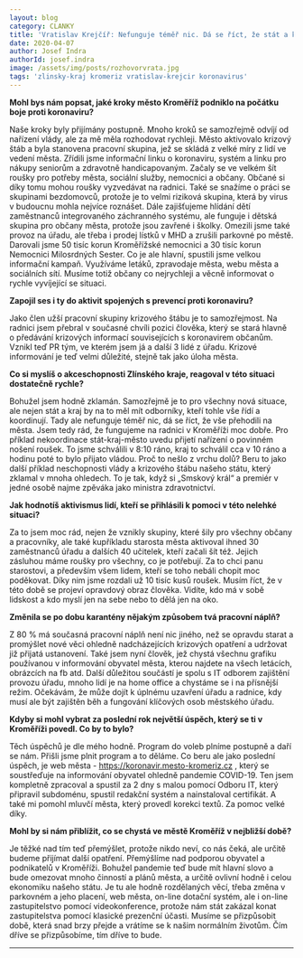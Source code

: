 ```yaml
---
layout: blog
category: CLANKY
title: 'Vratislav Krejčíř: Nefunguje téměř nic. Dá se říct, že stát a kraj vše přehodil na města'
date: 2020-04-07
author: Josef Indra
authorId: josef.indra
image: /assets/img/posts/rozhovorvrata.jpg
tags: 'zlinsky-kraj kromeriz vratislav-krejcir koronavirus'
---
```


**Mohl bys nám popsat, jaké kroky město Kroměříž podniklo na počátku boje proti koronaviru?**

Naše kroky byly přijímány postupně. Mnoho kroků se samozřejmě odvíjí od nařízení vlády, ale za mě měla rozhodovat rychleji.
Město aktivovalo krizový štáb a byla stanovena pracovní skupina, jež se skládá z velké míry z lidí ve vedení města. Zřídili jsme informační linku o koronaviru, systém a linku pro nákupy seniorům a zdravotně handicapovaným. Začaly se ve velkém šít roušky pro potřeby města, sociální služby, nemocnici a občany. Občané si díky tomu mohou roušky vyzvedávat na radnici. Také se snažíme o práci se skupinami bezdomovců, protože je to velmi riziková skupina, která by virus v budoucnu mohla nejvíce roznášet.
Dále zajišťujeme hlídání dětí zaměstnanců integrovaného záchranného systému, ale funguje i dětská skupina pro občany města, protože jsou zavřené i školky.
Omezili jsme také provoz na úřadu, ale třeba i prodej lístků v MHD a zrušili parkovné po městě. Darovali jsme 50 tisíc korun Kroměřížské nemocnici a 30 tisíc korun Nemocnici Milosrdných Sester.
Co je ale hlavní, spustili jsme velkou informační kampaň. Využíváme letáků, zpravodaje města, webu města a sociálních sítí. Musíme totiž občany co nejrychleji a věcně informovat o rychle vyvíjející se situaci.

**Zapojil ses i ty do aktivit spojených s prevencí proti koronaviru?** 

Jako člen užší pracovní skupiny krizového štábu je to samozřejmost. Na radnici jsem přebral v současné chvíli pozici člověka, který se stará hlavně o předávání krizových informací souvisejících s koronavirem občanům. Vznikl teď PR tým, ve kterém jsem já a další 3 lidé z úřadu. Krizové informování je teď velmi důležité, stejně tak jako úloha města.

**Co si myslíš o akceschopnosti Zlínského kraje, reagoval v této situaci dostatečně rychle?**

Bohužel jsem hodně zklamán. Samozřejmě je to pro všechny nová situace, ale nejen stát a kraj by na to měl mít odborníky, kteří tohle vše řídí a koordinují. Tady ale nefunguje téměř nic, dá se říct, že vše přehodili na města. 
Jsem tedy rád, že fungujeme na radnici v Kroměříži moc dobře. Pro příklad nekoordinace stát-kraj-město uvedu přijetí nařízení o povinném nošení roušek. To jsme schválili v 8:10 ráno, kraj to schválil cca v 10 ráno a hodinu poté to bylo přijato vládou. Proč to nešlo z vrchu dolů? Beru to jako další příklad neschopnosti vlády a krizového štábu našeho státu, který zklamal v mnoha ohledech. To je tak, když si „Smskový král“ a premiér v jedné osobě najme zpěváka jako ministra zdravotnictví.

**Jak hodnotíš aktivismus lidí, kteří se přihlásili k pomoci v této nelehké situaci?**

Za to jsem moc rád, nejen že vznikly skupiny, které šily pro všechny občany a pracovníky, ale také kupříkladu starosta města aktivoval ihned 30 zaměstnanců úřadu a dalších 40 učitelek, kteří začali šít též. Jejich zásluhou máme roušky pro všechny, co je potřebují. Za to chci panu starostovi, a především všem lidem, kteří se toho nebáli chopit moc poděkovat. Díky nim jsme rozdali už 10 tisíc kusů roušek. 
Musím říct, že v této době se projeví opravdový obraz člověka. Vidíte, kdo má v sobě lidskost a kdo myslí jen na sebe nebo to dělá jen na oko.

**Změnila se po dobu karantény nějakým způsobem tvá pracovní náplň?**
 
Z 80 % má současná pracovní náplň není nic jiného, než se opravdu starat a promýšlet nové věci ohledně nadcházejících krizových opatření a udržovat již přijatá ustanovení. Také jsem nyní člověk, jež chystá všechnu grafiku používanou v informování obyvatel města, kterou najdete na všech letácích, obrázcích na fb atd. Další důležitou součástí je spolu s IT odborem zajištění provozu úřadu, mnoho lidí je na home office a chystáme se i na přísnější režim. Očekávám, že může dojít k úplnému uzavření úřadu a radnice, kdy musí ale být zajištěn běh a fungování klíčových osob městského úřadu.

**Kdyby si mohl vybrat za poslední rok největší úspěch, který se ti v Kroměříži povedl. Co by to bylo?**
 
Těch úspěchů je dle mého hodně. Program do voleb plníme postupně a daří se nám. Přišli jsme plnit program a to děláme.
Co beru ale jako poslední úspěch, je web města - https://koronavir.mesto-kromeriz.cz , který se soustřeďuje na informování obyvatel ohledně pandemie COVID-19. Ten jsem kompletně zpracoval a spustil za 2 dny s malou pomocí Odboru IT, který připravil subdoménu, spustil redakční systém a nainstaloval certifikát. A také mi pomohl mluvčí města, který provedl korekci textů. Za pomoc velké díky.
 
**Mohl by si nám přiblížit, co se chystá ve městě Kroměříž v nejbližší době?**
 
Je těžké nad tím teď přemýšlet, protože nikdo neví, co nás čeká, ale určitě budeme přijímat další opatření. Přemýšlíme nad podporou obyvatel a podnikatelů v Kroměříži. Bohužel pandemie teď bude mít hlavní slovo a bude omezovat mnoho činností a plánů města, a určitě ovlivní hodně i celou ekonomiku našeho státu.
Je tu ale hodně rozdělaných věcí, třeba změna v parkovném a jeho placení, web města, on-line dotační systém, ale i on-line zastupitelstvo pomocí videokonference, protože nám stát zakázal konat zastupitelstva pomocí klasické prezenční účasti. Musíme se přizpůsobit době, která snad brzy přejde a vrátíme se k našim normálním životům. Čím dříve se přizpůsobíme, tím dříve to bude. 

---

